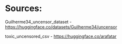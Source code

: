 

# Sources:


Guilherme34_uncensor_dataset - https://huggingface.co/datasets/Guilherme34/uncensor

toxic_uncensored_csv - https://huggingface.co/arafatar
